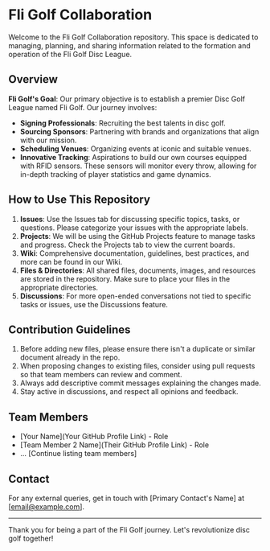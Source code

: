 # Fli Golf Collaboration

Welcome to the Fli Golf Collaboration repository. This space is dedicated to managing, planning, and sharing information related to the formation and operation of the Fli Golf Disc League.

## Overview

**Fli Golf's Goal**: Our primary objective is to establish a premier Disc Golf League named Fli Golf. Our journey involves:

- **Signing Professionals**: Recruiting the best talents in disc golf.
- **Sourcing Sponsors**: Partnering with brands and organizations that align with our mission.
- **Scheduling Venues**: Organizing events at iconic and suitable venues.
- **Innovative Tracking**: Aspirations to build our own courses equipped with RFID sensors. These sensors will monitor every throw, allowing for in-depth tracking of player statistics and game dynamics.

## How to Use This Repository

1. **Issues**: Use the Issues tab for discussing specific topics, tasks, or questions. Please categorize your issues with the appropriate labels.
2. **Projects**: We will be using the GitHub Projects feature to manage tasks and progress. Check the Projects tab to view the current boards.
3. **Wiki**: Comprehensive documentation, guidelines, best practices, and more can be found in our Wiki.
4. **Files & Directories**: All shared files, documents, images, and resources are stored in the repository. Make sure to place your files in the appropriate directories.
5. **Discussions**: For more open-ended conversations not tied to specific tasks or issues, use the Discussions feature.

## Contribution Guidelines

1. Before adding new files, please ensure there isn't a duplicate or similar document already in the repo.
2. When proposing changes to existing files, consider using pull requests so that team members can review and comment.
3. Always add descriptive commit messages explaining the changes made.
4. Stay active in discussions, and respect all opinions and feedback.

## Team Members

- [Your Name](Your GitHub Profile Link) - Role
- [Team Member 2 Name](Their GitHub Profile Link) - Role
- ... [Continue listing team members]

## Contact

For any external queries, get in touch with [Primary Contact's Name] at [email@example.com].

---

Thank you for being a part of the Fli Golf journey. Let's revolutionize disc golf together!
